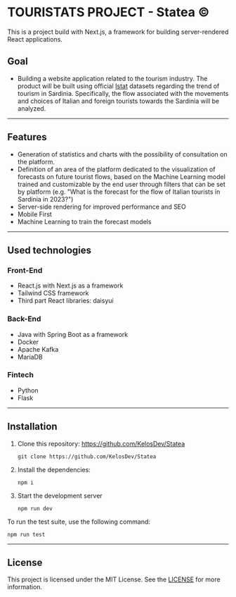 # TOURISTATS PROJECT - Statea &copy;

This is a project build with Next.js, a framework for building server-rendered React applications.

## Goal
- Building a website application related to the tourism industry. The product will be built using official [Istat](https://www.istat.it/) datasets regarding the trend of tourism in Sardinia. Specifically, the flow associated with the movements and choices of Italian and foreign tourists towards the Sardinia will be analyzed.

---

## Features
- Generation of statistics and charts with the possibility of consultation on the platform.
- Definition of an area of the platform dedicated to the visualization of forecasts on future tourist flows, based on the Machine Learning model trained and customizable by the end user through filters that can be set by platform (e.g. "What is the forecast for the flow of Italian tourists in Sardinia in 2023?")
- Server-side rendering for improved performance and SEO
- Mobile First
- Machine Learning to train the forecast models

---

## Used technologies
### **Front-End**
- React.js with Next.js as a framework 
- Tailwind CSS framework
- Third part React libraries: daisyui

### **Back-End**
- Java with Spring Boot as a framework
- Docker
- Apache Kafka
- MariaDB

### **Fintech**
- Python
- Flask

---
## Installation
1) Clone this repository: https://github.com/KelosDev/Statea
    
    ```
    git clone https://github.com/KelosDev/Statea
    ```
    

2) Install the dependencies:
    
    ```
    npm i
    ```
3) Start the development server
   
   ```
   npm run dev
   ```
To run the test suite, use the following command:
```
npm run test
```

---

## License

This project is licensed under the MIT License. See the [LICENSE](./LICENSE) for more information.
